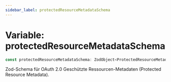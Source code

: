```yaml
---
sidebar_label: protectedResourceMetadataSchema
---
```


# Variable: protectedResourceMetadataSchema

```ts
const protectedResourceMetadataSchema: ZodObject<ProtectedResourceMetadata>;
```

Zod-Schema für OAuth 2.0 Geschützte Ressourcen-Metadaten (Protected Resource Metadata).